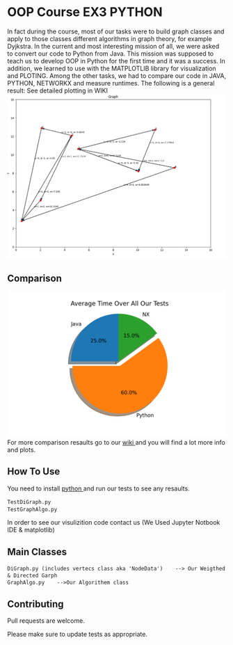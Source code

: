 # OOP Course EX3 PYTHON

In fact during the course, most of our tasks were to build graph classes and apply to those classes different algorithms in graph theory, for example Dyjkstra.
In the current and most interesting mission of all, we were asked to convert our code to Python from Java.
This mission was supposed to teach us to develop OOP in Python for the first time and it was a success. In addition, we learned to use with the MATPLOTLIB library for visualization and PLOTING.
Among the other tasks, we had to compare our code in JAVA, PYTHON, NETWORKX and measure runtimes. The following is a general result:
See detailed plotting in WIKI
![](https://github.com/IdoGuzi/python_OOP/blob/master/GraphsPic/Screenshot%20from%202021-01-14%2014-03-27.png)
## Comparison
![](https://github.com/IdoGuzi/python_OOP/blob/master/GraphsPic/pieOveraLL.png)
For more comparison resaults go to our  [wiki ](https://github.com/IdoGuzi/python_OOP/wiki) and you will find a lot more info and plots.

## How To Use

You need to install [python ](https://www.python.org/downloads/) and run our tests to see any resaults.

```bash
TestDiGraph.py
TestGraphAlgo.py
```

In order to see our visulizition code contact us (We Used Jupyter Notbook IDE & matplotlib)

## Main Classes

```python:
DiGraph.py (includes vertecs class aka 'NodeData')    --> Our Weigthed & Directed Garph
GraphAlgo.py    -->Our Algorithem class

```

## Contributing
Pull requests are welcome.

Please make sure to update tests as appropriate.





